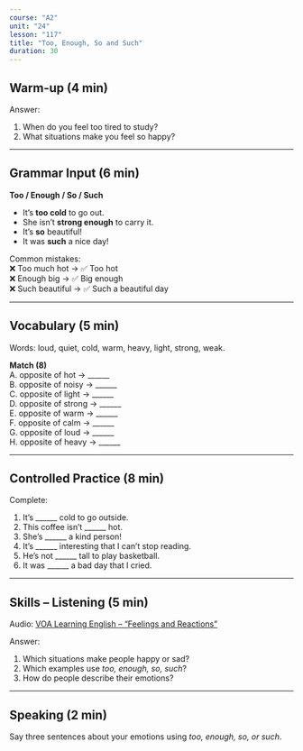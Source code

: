 ```yaml
---
course: "A2"
unit: "24"
lesson: "117"
title: "Too, Enough, So and Such"
duration: 30
---
```


## Warm-up (4 min)
Answer:
1. When do you feel too tired to study?  
2. What situations make you feel so happy?  

-------

## Grammar Input (6 min)
**Too / Enough / So / Such**  
- It’s **too cold** to go out.  
- She isn’t **strong enough** to carry it.  
- It’s **so** beautiful!  
- It was **such** a nice day!  

Common mistakes:  
❌ Too much hot → ✅ Too hot  
❌ Enough big → ✅ Big enough  
❌ Such beautiful → ✅ Such a beautiful day  

-------

## Vocabulary (5 min)
Words: loud, quiet, cold, warm, heavy, light, strong, weak.  

**Match (8)**  
A. opposite of hot → ______  
B. opposite of noisy → ______  
C. opposite of light → ______  
D. opposite of strong → ______  
E. opposite of warm → ______  
F. opposite of calm → ______  
G. opposite of loud → ______  
H. opposite of heavy → ______  

-------

## Controlled Practice (8 min)
Complete:  
1. It’s ______ cold to go outside.  
2. This coffee isn’t ______ hot.  
3. She’s ______ a kind person!  
4. It’s ______ interesting that I can’t stop reading.  
5. He’s not ______ tall to play basketball.  
6. It was ______ a bad day that I cried.  

-------

## Skills – Listening (5 min)
Audio: [VOA Learning English – “Feelings and Reactions”](https://learningenglish.voanews.com/)  

Answer:  
1. Which situations make people happy or sad?  
2. Which examples use *too, enough, so, such*?  
3. How do people describe their emotions?  

-------

## Speaking (2 min)
Say three sentences about your emotions using *too, enough, so, or such*.
